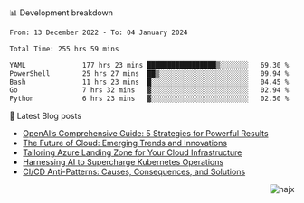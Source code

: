 📊 Development breakdown
<!--START_SECTION:waka-->

```txt
From: 13 December 2022 - To: 04 January 2024

Total Time: 255 hrs 59 mins

YAML              177 hrs 23 mins █████████████████▒░░░░░░░   69.30 %
PowerShell        25 hrs 27 mins  ██▒░░░░░░░░░░░░░░░░░░░░░░   09.94 %
Bash              11 hrs 23 mins  █░░░░░░░░░░░░░░░░░░░░░░░░   04.45 %
Go                7 hrs 32 mins   ▓░░░░░░░░░░░░░░░░░░░░░░░░   02.94 %
Python            6 hrs 23 mins   ▓░░░░░░░░░░░░░░░░░░░░░░░░   02.50 %
```

<!--END_SECTION:waka-->

📕 Latest Blog posts

<!-- BLOG-POST-LIST:START -->
- [OpenAI’s Comprehensive Guide: 5 Strategies for Powerful Results](https://najx.dev/openai's-comprehensive-guide-to-prompt-writing-five-new-strategies-for-powerful-results/)
- [The Future of Cloud: Emerging Trends and Innovations](https://najx.dev/the-future-of-cloud-emerging-trends-and-innovations/)
- [Tailoring Azure Landing Zone for Your Cloud Infrastructure](https://najx.dev/tailoring-your-azure-landing-zone-for-cloud-infrastructure/)
- [Harnessing AI to Supercharge Kubernetes Operations](https://najx.dev/harnessing-ai-to-supercharge-kubernetes-operations/)
- [CI/CD Anti-Patterns: Causes, Consequences, and Solutions](https://najx.dev/cicd-anti-patterns/)
<!-- BLOG-POST-LIST:END -->

<p align="right">
  <img src="https://komarev.com/ghpvc/?username=najx&label=GitHub%20Profile%20Views&color=yellow&style=flat" alt="najx" />
</p align="center">
